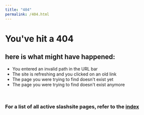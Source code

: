 ```yaml
---
title: "404"
permalink: /404.html
---
```


# You've hit a 404
## here is what might have happened:
- You entered an invalid path in the URL bar
- The site is refreshing and you clicked on an old link
- The page you were trying to find doesn't exist yet
- The page you were trying to find doesn't exist anymore
<br/>

### For a list of all active slashsite pages, refer to the [index](./siteindex.md)
